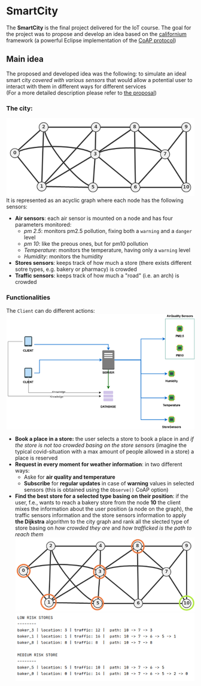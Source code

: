# SmartCity
The **SmartCity** is the final project delivered for the IoT course. The goal for the project was to propose and develop an idea based on the [californium](https://www.eclipse.org/californium/) framework (a powerful Eclipse implementation of the [CoAP protocol](https://datatracker.ietf.org/doc/html/rfc7252)) <br>

## Main idea
The proposed and developed idea was the following: to simulate an ideal smart city _covered with various sensors_ that would allow a potential user to interact with them in different ways for different services<br>
(For a more detailed description please refer to [the proposal](SmartCity.pdf))

### The city:
<img src="graph.png" alt="drawing" width="600"/><br>
It is represented as an acyclic graph where each node has the following sensors:

- **Air sensors**: each air sensor is mounted on a node and has four parameters monitored:
  - _pm 2.5_: monitors pm2.5 pollution, fixing both a `warning` and a `danger` level
  - _pm 10_: like the preous ones, but for pm10 pollution
  - _Temperature_: monitors the temperature, having only a `warning` level
  - _Humidity_: monitors the humidity
- **Stores sensors**: keeps track of how much a store (there exists different sotre types, e.g. bakery or pharmacy) is crowded
- **Traffic sensors**: keeps track of how much a "road" (i.e. an arch) is crowded

### Functionalities
The `Client` can do different actions:
<img src="city.png" alt="drawing" width="600"/><br>
- **Book a place in a store:** the user selects a store to book a place in and _if the store is not too crowded basing on the store sensors_ (imagine the typical covid-situation with a max amount of people allowed in a store) a place is reserved
- **Request in every moment for weather information**: in two different ways:
  - Aske for **air quality and temperature**
  - **Subscribe** for **regular updates** in case of **warning** values in selected sensors (this is obtained using the `Observe()` CoAP option)
- **Find the best store for a selected type basing on their position**: if the user, f.e., wants to reach a bakery store from the node **10** the client mixes the information about the user position (a node on the graph), the traffic sensors information and the store sensors information to apply **the Dijkstra** algorithm to the city graph and rank all the slected type of store basing on _how crowded they are_ and _how trafficked is the path to reach them_<br>
<img src="graph2.png" alt="drawing" width="600"/><br>
<img src="path.png" alt="drawing" width="600"/><br>

